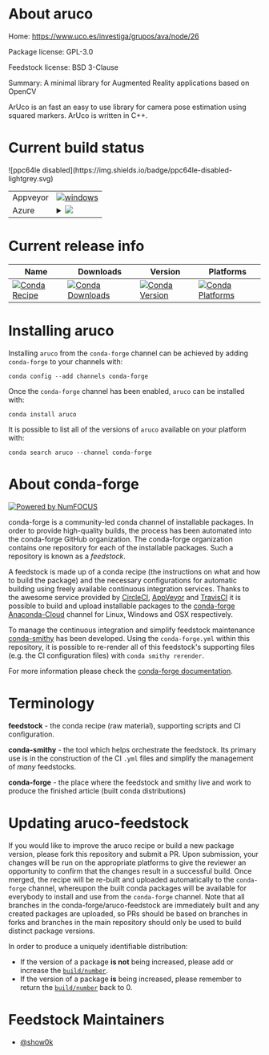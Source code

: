 About aruco
===========

Home: https://www.uco.es/investiga/grupos/ava/node/26

Package license: GPL-3.0

Feedstock license: BSD 3-Clause

Summary: A minimal library for Augmented Reality applications based on OpenCV

ArUco is an fast an easy to use library for camera pose estimation using squared markers.
ArUco is written in C++.


Current build status
====================


<table><tr>
    <td>Appveyor</td>
    <td>
      <a href="https://ci.appveyor.com/project/conda-forge/aruco-feedstock/branch/master">
        <img alt="windows" src="https://img.shields.io/appveyor/ci/conda-forge/aruco-feedstock/master.svg?label=Windows">
      </a>
    </td>
  </tr>
    
  <tr>
    <td>Azure</td>
    <td>
      <details>
        <summary>
          <a href="https://dev.azure.com/conda-forge/feedstock-builds/_build/latest?definitionId=7046&branchName=master">
            <img src="https://dev.azure.com/conda-forge/feedstock-builds/_apis/build/status/aruco-feedstock?branchName=master">
          </a>
        </summary>
        <table>
          <thead><tr><th>Variant</th><th>Status</th></tr></thead>
          <tbody><tr>
              <td>linux_opencv3.4</td>
              <td>
                <a href="https://dev.azure.com/conda-forge/feedstock-builds/_build/latest?definitionId=7046&branchName=master">
                  <img src="https://dev.azure.com/conda-forge/feedstock-builds/_apis/build/status/aruco-feedstock?branchName=master&jobName=linux&configuration=linux_opencv3.4" alt="variant">
                </a>
              </td>
            </tr><tr>
              <td>linux_opencv4.1</td>
              <td>
                <a href="https://dev.azure.com/conda-forge/feedstock-builds/_build/latest?definitionId=7046&branchName=master">
                  <img src="https://dev.azure.com/conda-forge/feedstock-builds/_apis/build/status/aruco-feedstock?branchName=master&jobName=linux&configuration=linux_opencv4.1" alt="variant">
                </a>
              </td>
            </tr><tr>
              <td>osx_opencv3.4</td>
              <td>
                <a href="https://dev.azure.com/conda-forge/feedstock-builds/_build/latest?definitionId=7046&branchName=master">
                  <img src="https://dev.azure.com/conda-forge/feedstock-builds/_apis/build/status/aruco-feedstock?branchName=master&jobName=osx&configuration=osx_opencv3.4" alt="variant">
                </a>
              </td>
            </tr><tr>
              <td>osx_opencv4.1</td>
              <td>
                <a href="https://dev.azure.com/conda-forge/feedstock-builds/_build/latest?definitionId=7046&branchName=master">
                  <img src="https://dev.azure.com/conda-forge/feedstock-builds/_apis/build/status/aruco-feedstock?branchName=master&jobName=osx&configuration=osx_opencv4.1" alt="variant">
                </a>
              </td>
            </tr><tr>
              <td>win_c_compilervs2015cxx_compilervs2015</td>
              <td>
                <a href="https://dev.azure.com/conda-forge/feedstock-builds/_build/latest?definitionId=7046&branchName=master">
                  <img src="https://dev.azure.com/conda-forge/feedstock-builds/_apis/build/status/aruco-feedstock?branchName=master&jobName=win&configuration=win_c_compilervs2015cxx_compilervs2015" alt="variant">
                </a>
              </td>
            </tr>
          </tbody>
        </table>
      </details>
    </td>
  </tr>
![ppc64le disabled](https://img.shields.io/badge/ppc64le-disabled-lightgrey.svg)
</table>

Current release info
====================

| Name | Downloads | Version | Platforms |
| --- | --- | --- | --- |
| [![Conda Recipe](https://img.shields.io/badge/recipe-aruco-green.svg)](https://anaconda.org/conda-forge/aruco) | [![Conda Downloads](https://img.shields.io/conda/dn/conda-forge/aruco.svg)](https://anaconda.org/conda-forge/aruco) | [![Conda Version](https://img.shields.io/conda/vn/conda-forge/aruco.svg)](https://anaconda.org/conda-forge/aruco) | [![Conda Platforms](https://img.shields.io/conda/pn/conda-forge/aruco.svg)](https://anaconda.org/conda-forge/aruco) |

Installing aruco
================

Installing `aruco` from the `conda-forge` channel can be achieved by adding `conda-forge` to your channels with:

```
conda config --add channels conda-forge
```

Once the `conda-forge` channel has been enabled, `aruco` can be installed with:

```
conda install aruco
```

It is possible to list all of the versions of `aruco` available on your platform with:

```
conda search aruco --channel conda-forge
```


About conda-forge
=================

[![Powered by NumFOCUS](https://img.shields.io/badge/powered%20by-NumFOCUS-orange.svg?style=flat&colorA=E1523D&colorB=007D8A)](http://numfocus.org)

conda-forge is a community-led conda channel of installable packages.
In order to provide high-quality builds, the process has been automated into the
conda-forge GitHub organization. The conda-forge organization contains one repository
for each of the installable packages. Such a repository is known as a *feedstock*.

A feedstock is made up of a conda recipe (the instructions on what and how to build
the package) and the necessary configurations for automatic building using freely
available continuous integration services. Thanks to the awesome service provided by
[CircleCI](https://circleci.com/), [AppVeyor](https://www.appveyor.com/)
and [TravisCI](https://travis-ci.org/) it is possible to build and upload installable
packages to the [conda-forge](https://anaconda.org/conda-forge)
[Anaconda-Cloud](https://anaconda.org/) channel for Linux, Windows and OSX respectively.

To manage the continuous integration and simplify feedstock maintenance
[conda-smithy](https://github.com/conda-forge/conda-smithy) has been developed.
Using the ``conda-forge.yml`` within this repository, it is possible to re-render all of
this feedstock's supporting files (e.g. the CI configuration files) with ``conda smithy rerender``.

For more information please check the [conda-forge documentation](https://conda-forge.org/docs/).

Terminology
===========

**feedstock** - the conda recipe (raw material), supporting scripts and CI configuration.

**conda-smithy** - the tool which helps orchestrate the feedstock.
                   Its primary use is in the construction of the CI ``.yml`` files
                   and simplify the management of *many* feedstocks.

**conda-forge** - the place where the feedstock and smithy live and work to
                  produce the finished article (built conda distributions)


Updating aruco-feedstock
========================

If you would like to improve the aruco recipe or build a new
package version, please fork this repository and submit a PR. Upon submission,
your changes will be run on the appropriate platforms to give the reviewer an
opportunity to confirm that the changes result in a successful build. Once
merged, the recipe will be re-built and uploaded automatically to the
`conda-forge` channel, whereupon the built conda packages will be available for
everybody to install and use from the `conda-forge` channel.
Note that all branches in the conda-forge/aruco-feedstock are
immediately built and any created packages are uploaded, so PRs should be based
on branches in forks and branches in the main repository should only be used to
build distinct package versions.

In order to produce a uniquely identifiable distribution:
 * If the version of a package **is not** being increased, please add or increase
   the [``build/number``](https://conda.io/docs/user-guide/tasks/build-packages/define-metadata.html#build-number-and-string).
 * If the version of a package **is** being increased, please remember to return
   the [``build/number``](https://conda.io/docs/user-guide/tasks/build-packages/define-metadata.html#build-number-and-string)
   back to 0.

Feedstock Maintainers
=====================

* [@show0k](https://github.com/show0k/)

